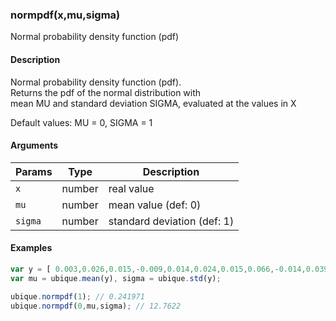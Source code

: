 ### normpdf(x,mu,sigma)

Normal probability density function (pdf)


#### Description

Normal probability density function (pdf).  
Returns the pdf of the normal distribution with  
mean MU and standard deviation SIGMA, evaluated at the values in X  
  
Default values: MU = 0, SIGMA = 1  



#### Arguments

|Params|Type|Description
|---------|----|-----------
|`x` | number |     real value
|`mu` | number |    mean value (def: 0)
|`sigma` | number | standard deviation (def: 1)


#### Examples

```js
var y = [ 0.003,0.026,0.015,-0.009,0.014,0.024,0.015,0.066,-0.014,0.039];
var mu = ubique.mean(y), sigma = ubique.std(y);

ubique.normpdf(1); // 0.241971
ubique.normpdf(0,mu,sigma); // 12.7622
```

